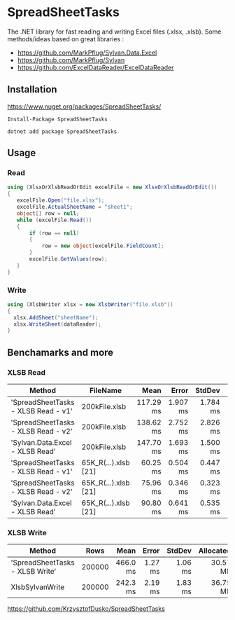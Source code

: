 # SpreadSheetTasks
 The .NET library for fast reading and writing Excel files (.xlsx, .xlsb). 
 Some methods/ideas based on great libraries : 
 * https://github.com/MarkPflug/Sylvan.Data.Excel
 * https://github.com/MarkPflug/Sylvan
 * https://github.com/ExcelDataReader/ExcelDataReader

 ## Installation
 https://www.nuget.org/packages/SpreadSheetTasks/
 
 ```Install-Package SpreadSheetTasks```
 
 ```dotnet add package SpreadSheetTasks```

 
 ## Usage
 
 ### Read
 ```c#
 using (XlsxOrXlsbReadOrEdit excelFile = new XlsxOrXlsbReadOrEdit())
 {
    excelFile.Open("file.xlsx");
    excelFile.ActualSheetName = "sheet1";
    object[] row = null;
    while (excelFile.Read())
    {
        if (row == null)
        {
            row = new object[excelFile.FieldCount];
        }
        excelFile.GetValues(row);
    }
 }
 ```
 ### Write
 ``` C#
using (XlsbWriter xlsx = new XlsbWriter("file.xlsb"))
{
   xlsx.AddSheet("sheetName");
   xlsx.WriteSheet(dataReader);
}
 ```
 
 ## Benchamarks and more

  ### XLSB Read

  | Method                              | FileName             | Mean      | Error    | StdDev   | Gen0      | Gen1      | Gen2      | Allocated |
|------------------------------------ |--------------------- |----------:|---------:|---------:|----------:|----------:|----------:|----------:|
| 'SpreadSheetTasks - XLSB Read - v1' | 200kFile.xlsb        | 117.29 ms | 1.907 ms | 1.784 ms | 3400.0000 | 2800.0000 | 1400.0000 |  68.49 MB |
| 'SpreadSheetTasks - XLSB Read - v2' | 200kFile.xlsb        | 138.62 ms | 2.752 ms | 2.826 ms | 3000.0000 | 2000.0000 | 1000.0000 |  49.03 MB |
| 'Sylvan.Data.Excel - XLSB Read'     | 200kFile.xlsb        | 147.70 ms | 1.693 ms | 1.500 ms | 3000.0000 | 2500.0000 | 1500.0000 |  50.82 MB |
| 'SpreadSheetTasks - XLSB Read - v1' | 65K_R(...).xlsb [21] |  60.25 ms | 0.504 ms | 0.447 ms | 1555.5556 |  777.7778 |  777.7778 |  28.83 MB |
| 'SpreadSheetTasks - XLSB Read - v2' | 65K_R(...).xlsb [21] |  75.96 ms | 0.346 ms | 0.323 ms |  666.6667 |         - |         - |  13.66 MB |
| 'Sylvan.Data.Excel - XLSB Read'     | 65K_R(...).xlsb [21] |  90.80 ms | 0.641 ms | 0.535 ms | 1000.0000 |         - |         - |  23.16 MB |

  ### XLSB Write
| Method                          | Rows   | Mean     | Error   | StdDev  | Allocated |
|-------------------------------- |------- |---------:|--------:|--------:|----------:|
| 'SpreadSheetTasks - XLSB Write' | 200000 | 466.0 ms | 1.27 ms | 1.06 ms |  30.57 MB |
| XlsbSylvanWrite                 | 200000 | 242.3 ms | 2.19 ms | 1.83 ms |  36.75 MB |

https://github.com/KrzysztofDusko/SpreadSheetTasks
 